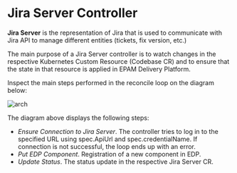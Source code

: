# Jira Server Controller

**Jira Server** is the representation of Jira that is used to communicate with Jira API to manage different entities 
(tickets, fix version, etc.)

The main purpose of a Jira Server controller is to watch changes in the respective Kubernetes Custom Resource (Codebase CR)
 and to ensure that the state in that resource is applied in EPAM Delivery Platform.
 
Inspect the main steps performed in the reconcile loop on the diagram below:

![arch](http://www.plantuml.com/plantuml/proxy?src=https://raw.githubusercontent.com/epmd-edp/codebase-operator/master/documentation/puml/jira_server_chain.puml)

The diagram above displays the following steps:

- *Ensure Connection to Jira Server*. The controller tries to log in to the specified URL using spec.ApiUrl and spec.credentialName. 
If connection is not successful, the loop ends up with an error. 
- *Put EDP Component*. Registration of a new component in EDP.
- *Update Status*. The status update in the respective Jira Server CR.